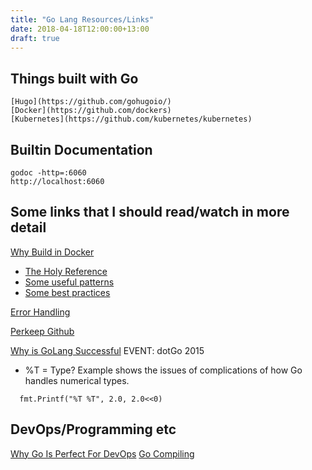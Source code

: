 ```yaml
---
title: "Go Lang Resources/Links"
date: 2018-04-18T12:00:00+13:00
draft: true
---
```

## Things built with Go
    [Hugo](https://github.com/gohugoio/)
    [Docker](https://github.com/dockers)
    [Kubernetes](https://github.com/kubernetes/kubernetes)



## Builtin Documentation
```
godoc -http=:6060
http://localhost:6060
```
## Some links that I should read/watch in more detail
[Why Build in Docker](https://www.slideshare.net/jpetazzo/docker-and-go-why-did-we-decide-to-write-docker-in-go/)
+ [The Holy Reference](http://golang.org/ref/spec)
+ [Some useful patterns](http://golang.org/doc/effective_go.html)
+ [Some best practices](http://talks.golang.org/2013/bestpractices.slide) 

[Error Handling](https://blog.golang.org/error-handling-and-go)

[Perkeep Github](https://github.com/perkeep/perkeep)

[Why is GoLang Successful](https://www.youtube.com/watch?v=k9Zbuuo51go) EVENT: dotGo 2015
+ %T = Type?  Example shows the issues of complications of how Go handles numerical types.
```
  fmt.Printf("%T %T", 2.0, 2.0<<0)
```

## DevOps/Programming etc
[Why Go Is Perfect For DevOps](https://www.youtube.com/watch?v=COCUqAwAbD0)
    [Go Compiling](https://github.com/golang/go/wiki/WindowsCrossCompiling)
